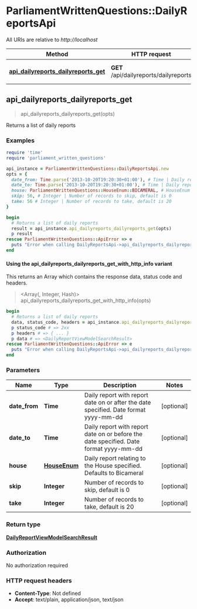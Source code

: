 # ParliamentWrittenQuestions::DailyReportsApi

All URIs are relative to *http://localhost*

| Method | HTTP request | Description |
| ------ | ------------ | ----------- |
| [**api_dailyreports_dailyreports_get**](DailyReportsApi.md#api_dailyreports_dailyreports_get) | **GET** /api/dailyreports/dailyreports | Returns a list of daily reports |


## api_dailyreports_dailyreports_get

> <DailyReportViewModelSearchResult> api_dailyreports_dailyreports_get(opts)

Returns a list of daily reports

### Examples

```ruby
require 'time'
require 'parliament_written_questions'

api_instance = ParliamentWrittenQuestions::DailyReportsApi.new
opts = {
  date_from: Time.parse('2013-10-20T19:20:30+01:00'), # Time | Daily report with report date on or after the date specified. Date format yyyy-mm-dd
  date_to: Time.parse('2013-10-20T19:20:30+01:00'), # Time | Daily report with report date on or before the date specified. Date format yyyy-mm-dd
  house: ParliamentWrittenQuestions::HouseEnum::BICAMERAL, # HouseEnum | Daily report relating to the House specified. Defaults to Bicameral
  skip: 56, # Integer | Number of records to skip, default is 0
  take: 56 # Integer | Number of records to take, default is 20
}

begin
  # Returns a list of daily reports
  result = api_instance.api_dailyreports_dailyreports_get(opts)
  p result
rescue ParliamentWrittenQuestions::ApiError => e
  puts "Error when calling DailyReportsApi->api_dailyreports_dailyreports_get: #{e}"
end
```

#### Using the api_dailyreports_dailyreports_get_with_http_info variant

This returns an Array which contains the response data, status code and headers.

> <Array(<DailyReportViewModelSearchResult>, Integer, Hash)> api_dailyreports_dailyreports_get_with_http_info(opts)

```ruby
begin
  # Returns a list of daily reports
  data, status_code, headers = api_instance.api_dailyreports_dailyreports_get_with_http_info(opts)
  p status_code # => 2xx
  p headers # => { ... }
  p data # => <DailyReportViewModelSearchResult>
rescue ParliamentWrittenQuestions::ApiError => e
  puts "Error when calling DailyReportsApi->api_dailyreports_dailyreports_get_with_http_info: #{e}"
end
```

### Parameters

| Name | Type | Description | Notes |
| ---- | ---- | ----------- | ----- |
| **date_from** | **Time** | Daily report with report date on or after the date specified. Date format yyyy-mm-dd | [optional] |
| **date_to** | **Time** | Daily report with report date on or before the date specified. Date format yyyy-mm-dd | [optional] |
| **house** | [**HouseEnum**](.md) | Daily report relating to the House specified. Defaults to Bicameral | [optional] |
| **skip** | **Integer** | Number of records to skip, default is 0 | [optional] |
| **take** | **Integer** | Number of records to take, default is 20 | [optional] |

### Return type

[**DailyReportViewModelSearchResult**](DailyReportViewModelSearchResult.md)

### Authorization

No authorization required

### HTTP request headers

- **Content-Type**: Not defined
- **Accept**: text/plain, application/json, text/json

